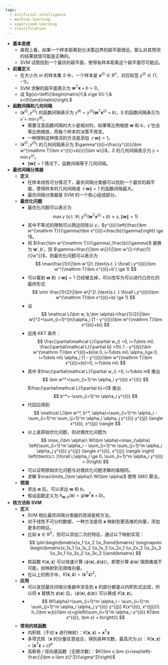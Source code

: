 ```yaml
---
tags:
  - artificial-intelligence
  - machine-learning
  - supervised-learning
  - classification
---
```


- **基本思想**
	- 直观上看，如果一个样本距离划分决策边界的超平面很远，那么对其预测的结果就很可能是正确的。
	- SVM 试图找到一个最优的超平面，使得各样本距离这个超平面尽可能远。
- **前置定义**
	- 在大小为 $m$ 的样本集 $S$ 中，一个样本是 $\bm x^{(i)}\in \mathrm R^n$，对应标签 $y^{(i)}\in\{1, -1\}$。
	- SVM 求解的超平面表示为 $\bm w^{\mathrm T}\bm x+b=0$。
	- 设 $g(x)=\left\{\begin{matrix}1,& x\ge 0\\-1,& x<0\\\end{matrix}\right.$
- **函数间隔和几何间隔**
	- $(\bm x^{(i)},y^{(i)})$ 的函数间隔表示为 $\hat{\gamma}^{(i)}=y^{(i)}(\bm w^{\mathrm T}\bm x^{(i)}+b)$，$S$ 的函数间隔表示为 $\hat{\gamma}=\min\hat{\gamma}^{(i)}$。
		- 需要注意函数间隔的大小是相对的，如果等比例缩放 $\bm w$ 和 $b$，$\hat{\gamma}$ 也会等比例缩放，而每个样本的决策不改变。
		- 一种限制这种情况的方法是添加 $\|\bm w\|=1$。
	- $(\bm x^{(i)},y^{(i)})$ 的几何间隔表示为 $\gamma^{(i)}=\frac{y^{(i)}(\bm w^{\mathrm T}\bm x^{(i)}+b)}{\|\bm w\|}$，$S$ 的几何间隔表示为 $\gamma=\min\gamma^{(i)}$。
		- $\|\bm w\|=1$ 情况下，函数间隔等于几何间隔。
- **最优间隔分类器**
	- **定义**
		- 在样本线性可分情况下，最优间隔分类器可以找到一个最优的超平面，使得样本的几何间隔或 $\|\bm w\|=1$ 的函数间隔最大。
		- 最优间隔分类器是 SVM 的一个核心组成部分。
	- **最优化问题**
		- 最优化问题可以表示为
		  $$
		  \max\gamma\ (\text{s.t. } \forall i,y^{(i)}(\bm w^{\mathrm T}\bm x^{(i)}+b) \ge \gamma,\|\bm w\|=1)
		  $$
		- 其中不等式的限制可以两边同除以 $\gamma$，$y^{(i)}\left(\frac{\bm w^{\mathrm T}}{\gamma}\bm x^{(i)}+\frac{b}{\gamma}\right) \ge 1$。
		- 将 $\frac{\bm w^{\mathrm T}}{\gamma},\frac{b}{\gamma}$ 替换为 $\bm w',b'$，则 $\gamma=\frac{\|\bm w\|}{\|\bm w'\|}=\frac{1}{\|w'\|}$，则最优化问题可以表示为
		  $$
		  \max\frac{1}{\|\bm w'\|}\ (\text{s.t. } \forall i,y^{(i)}(\bm w'^{\mathrm T}\bm x^{(i)}+b') \ge 1)
		  $$
		- 可以看到 $\bm w$ 和 $\|\bm w\|=1$ 已经被去掉，可以改写为可以进行凸优化的最终形式
		  $$
		  \min \frac{1}{2}\|\bm w\|^2\ (\text{s.t. } \forall i,y^{(i)}(\bm w^{\mathrm T}\bm x^{(i)}+b) \ge 1)
		  $$
		- 设
		  $$
		  \mathcal L(\bm w, b,\bm \alpha)=\frac{1}{2}\|\bm w\|^2+\sum_{i=1}^{m}\alpha_i [1 - y^{(i)}(\bm w^{\mathrm T}\bm x^{(i)}+b)]
		  $$
		- 运用 KKT 条件：
		  $$
		  \frac{\partial\mathcal L}{\partial w_i} =0, i=1\dots m\\
		  \frac{\partial\mathcal L}{\partial b} =0\\
		  1 - y^{(i)}(\bm w^{\mathrm T}\bm x^{(i)}+b)\le 0, i=1\dots m\\
		  \alpha_i\ge 0, i=1\dots m\\
		  \alpha_i [1 - y^{(i)}(\bm w^{\mathrm T}\bm x^{(i)}+b)]=0, i=1\dots m\\
		  $$
		- 其中 $\frac{\partial\mathcal L}{\partial w_i} =0, i=1\dots m$ 推出
		  $$
		  \bm w^*=\sum_{i=1}^m \alpha_i y^{(i)} x^{(i)}
		  $$
		  $\frac{\partial\mathcal L}{\partial b}=0$ 推出
		  $$
		  b^*=-\sum_{i=1}^m \alpha_i y^{(i)}
		  $$
		- 代回后得到
		  $$
		  \mathcal L(\bm w^*, b^*, \alpha)=\sum_{i=1}^m \alpha_i - \sum_{i=1}^m \sum_{j=1}^m \alpha_i \alpha_j y^{(i)} y^{(j)} \langle x^{(i)}, x^{(j)} \rangle
		  $$
		- 以上是原始优化问题，则对偶优化问题为
		  $$
		  \max_{\bm \alpha}\ W(\bm \alpha)=\max_{\alpha} \left(\sum_{i=1}^m \alpha_i - \sum_{i=1}^m \sum_{j=1}^m \alpha_i \alpha_j y^{(i)} y^{(j)} \langle x^{(i)}, x^{(j)} \rangle \right) \left(\text{s.t. }\forall i,\alpha_i \ge 0, \sum_{i=1}^m \alpha_i y^{(i)} = 0\right)
		  $$
		- 可以证明原始优化问题与对偶优化问题求解的值相同。
		- 求解 $\max\limits_{\bm \alpha}\ W(\bm \alpha)$ 使用 SMO 算法。
	- **预测**
		- 求出 $\bm\alpha$ 后，可以求出 $\bm w$ 和 $b$。
		- 假设函数定义为 $h_{\bm w,b}(\bm x)=g(\bm w^{\mathrm T}\bm x+b)$。
- **核方法和 SVM**
	- **定义**
		- SVM 相比最优间隔分类器的改进是核方法。
		- 对于线性不可分的数据，一种方法是将 $\bm x$ 映射到更高维的向量，添加更多的特征。
		- 比如 $\bm x\in \mathrm R^3$，则可以添加二次的特征，通过以下映射实现：
		  $$
		  \phi:\begin{bmatrix}x_1 \\x_2 \\x_3\end{bmatrix} \longmapsto
		  \begin{bmatrix}x_1x_1 \\x_1x_2 \\x_1x_3 \\x_2x_1 \\x_2x_2 \\x_2x_3 \\x_3x_1 \\x_3x_2 \\x_3x_3 \\\end{bmatrix}
		  $$
		- 核函数 $K(\bm x,\bm z)$ 可以快速计算 $\langle \phi(\bm x),\phi(\bm z) \rangle$，即使计算 $\phi(\bm x)$ 很困难或不可能，如映射到无限维向量。
		- 在以上的例子中，$K(\bm x,\bm z)=(\bm x^{\mathrm T}\bm z)^2$。
	- **应用**
		- 可以发现最优间隔分类器中涉及到 $\bm x$ 的部分都是以内积形式出现，所以将 $\bm x$ 替换为 $\phi(\bm x)$ 后，$\langle \phi(\bm x),\phi(\bm z) \rangle$ 可以换成 $K(\bm x,\bm z)$。
		- $$
		  W(\alpha)=\sum_{i=1}^m \alpha_i - \sum_{i=1}^m \sum_{j=1}^m \alpha_i \alpha_j y^{(i)} y^{(j)} K(x^{(i)}, x^{(j)})\\
		  h_{\bm w,b}(\bm x)=g\left(\sum_{i=1}^m \alpha_i y^{(i)} K(\bm x^{(i)}, \bm x) + b\right)\\
		  $$
	- **常用的核函数**
		- 内积核（不对 $\bm x$ 进行映射）：$K(\bm x, \bm z)=\bm x^{\mathrm T}\bm z$
		- 多项式核（$\bm x$ 的分量任意组合，得到各种次数，最高次为 $p$）：$K(\bm x,\bm z)=(\bm x^T\bm z+c)^p$
		- 高斯核 / 径向基函数（无限次数）：$K(\bm x,\bm z)=\exp\left(-\frac{\|\bm x-\bm z\|^2}{\sigma^2}\right)$